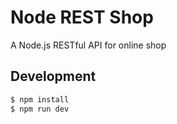 # Node REST Shop
A Node.js RESTful API for online shop

## Development

```bash
$ npm install
$ npm run dev
```
